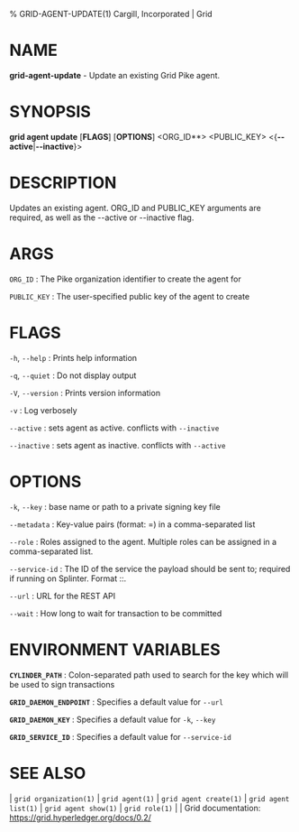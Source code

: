 % GRID-AGENT-UPDATE(1) Cargill, Incorporated | Grid
<!--
  Copyright 2021 Cargill Incorporated
  Licensed under Creative Commons Attribution 4.0 International License
  https://creativecommons.org/licenses/by/4.0/
-->

NAME
====

**grid-agent-update** - Update an existing Grid Pike agent.

SYNOPSIS
========

**grid agent update** \[**FLAGS**\] \[**OPTIONS**\] <ORG_ID**> <PUBLIC_KEY> <{**--active**|**--inactive**}>

DESCRIPTION
===========

Updates an existing agent. ORG_ID and PUBLIC_KEY arguments are required, 
as well as the --active or --inactive flag.

ARGS
====

`ORG_ID`
: The Pike organization identifier to create the agent for

`PUBLIC_KEY`
: The user-specified public key of the agent to create

FLAGS
=====

`-h`, `--help`
: Prints help information

`-q`, `--quiet`
: Do not display output

`-V`, `--version`
: Prints version information

`-v`
: Log verbosely

`--active`
: sets agent as active. conflicts with `--inactive`

`--inactive`
: sets agent as inactive. conflicts with `--active`

OPTIONS
=======

`-k`, `--key`
: base name or path to a private signing key file

`--metadata`
: Key-value pairs (format: <key>=<value>) in a comma-separated list

`--role`
: Roles assigned to the agent. Multiple roles can be assigned in a 
  comma-separated list.

`--service-id`
: The ID of the service the payload should be sent to; required if running on
  Splinter. Format <circuit-id>::<service-id>.

`--url`
: URL for the REST API

`--wait`
: How long to wait for transaction to be committed

ENVIRONMENT VARIABLES
=====================

**`CYLINDER_PATH`**
: Colon-separated path used to search for the key which will be used
  to sign transactions

**`GRID_DAEMON_ENDPOINT`**
: Specifies a default value for `--url`

**`GRID_DAEMON_KEY`**
: Specifies a default value for  `-k`, `--key`

**`GRID_SERVICE_ID`**
: Specifies a default value for `--service-id`

SEE ALSO
========
| `grid organization(1)`
| `grid agent(1)`
| `grid agent create(1)`
| `grid agent list(1)`
| `grid agent show(1)`
| `grid role(1)`
|
| Grid documentation: https://grid.hyperledger.org/docs/0.2/
